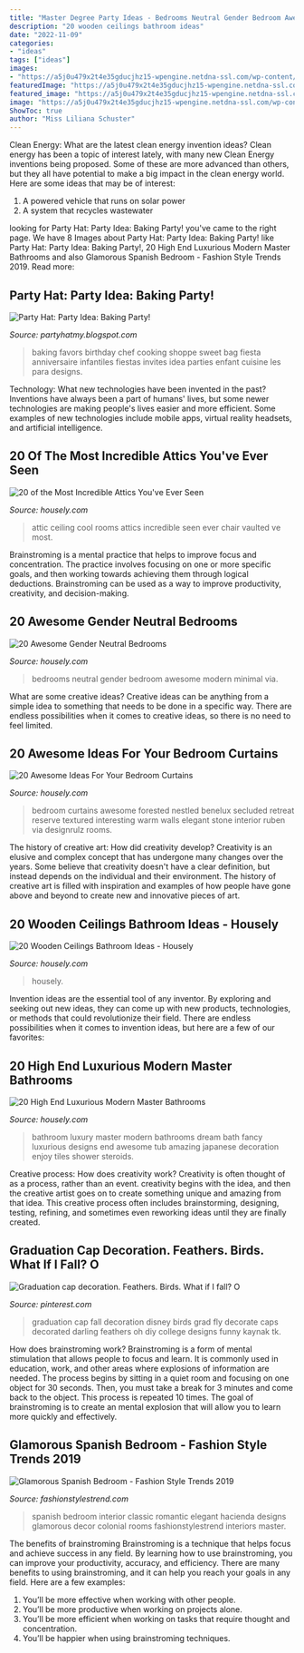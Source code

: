 ```yaml
---
title: "Master Degree Party Ideas - Bedrooms Neutral Gender Bedroom Awesome Modern Minimal Via"
description: "20 wooden ceilings bathroom ideas"
date: "2022-11-09"
categories:
- "ideas"
tags: ["ideas"]
images:
- "https://a5j0u479x2t4e35gducjhz15-wpengine.netdna-ssl.com/wp-content/uploads/2015/05/terrific-bathroom-beautiful-dream-bathroom-designs-amazing-luxury-master.jpg"
featuredImage: "https://a5j0u479x2t4e35gducjhz15-wpengine.netdna-ssl.com/wp-content/uploads/2015/05/terrific-bathroom-beautiful-dream-bathroom-designs-amazing-luxury-master.jpg"
featured_image: "https://a5j0u479x2t4e35gducjhz15-wpengine.netdna-ssl.com/wp-content/uploads/2015/05/terrific-bathroom-beautiful-dream-bathroom-designs-amazing-luxury-master.jpg"
image: "https://a5j0u479x2t4e35gducjhz15-wpengine.netdna-ssl.com/wp-content/uploads/2015/05/terrific-bathroom-beautiful-dream-bathroom-designs-amazing-luxury-master.jpg"
ShowToc: true
author: "Miss Liliana Schuster"
---
```



Clean Energy: What are the latest clean energy invention ideas?
Clean energy has been a topic of interest lately, with many new Clean Energy inventions being proposed. Some of these are more advanced than others, but they all have potential to make a big impact in the clean energy world. Here are some ideas that may be of interest: 
1. A powered vehicle that runs on solar power 
2. A system that recycles wastewater 

	

		
looking for Party Hat: Party Idea: Baking Party! you've came to the right page. We have 8 Images about Party Hat: Party Idea: Baking Party! like Party Hat: Party Idea: Baking Party!, 20 High End Luxurious Modern Master Bathrooms and also Glamorous Spanish Bedroom - Fashion Style Trends 2019. Read more:
		
    
## Party Hat: Party Idea: Baking Party!

<img loading=lazy src="http://4.bp.blogspot.com/-uk_BKxO01RY/UE4A58gBg9I/AAAAAAAABOE/-Qfv9WdKmVs/s1600/DSC05165.jpg" onerror="this.onerror=null;this.src='https://tse2.mm.bing.net/th?id=OIP.VPGbyBLp1ZddmMb-_M-4ZgHaJ4&amp;pid=15.1';" alt="Party Hat: Party Idea: Baking Party!">

_Source: partyhatmy.blogspot.com_

>baking favors birthday chef cooking shoppe sweet bag fiesta anniversaire infantiles fiestas invites idea parties enfant cuisine les para designs. 

	

Technology: What new technologies have been invented in the past?
Inventions have always been a part of humans' lives, but some newer technologies are making people's lives easier and more efficient. Some examples of new technologies include mobile apps, virtual reality headsets, and artificial intelligence.

    
## 20 Of The Most Incredible Attics You&#039;ve Ever Seen

<img loading=lazy src="https://a5j0u479x2t4e35gducjhz15-wpengine.netdna-ssl.com/wp-content/uploads/2015/04/cool-attic-rooms-with-armchair-and-branches-with-floor-lamp-and-leather-chair-plus-ottoman-and-track-lighting-also-vaulted-ceiling-for-eclectic-home-theater-design-915x605.jpg" onerror="this.onerror=null;this.src='https://tse1.mm.bing.net/th?id=OIP.20bsKY4ndOD8f7BrcdRDlAHaE5&amp;pid=15.1';" alt="20 of the Most Incredible Attics You&#039;ve Ever Seen">

_Source: housely.com_

>attic ceiling cool rooms attics incredible seen ever chair vaulted ve most. 

	

Brainstroming is a mental practice that helps to improve focus and concentration. The practice involves focusing on one or more specific goals, and then working towards achieving them through logical deductions. Brainstroming can be used as a way to improve productivity, creativity, and decision-making.

    
## 20 Awesome Gender Neutral Bedrooms

<img loading=lazy src="https://a5j0u479x2t4e35gducjhz15-wpengine.netdna-ssl.com/wp-content/uploads/2016/09/Minimal-style-wood-bedframe.jpg" onerror="this.onerror=null;this.src='https://tse3.mm.bing.net/th?id=OIP.zzmnUCadskDcYnj_QL6QRwHaJ3&amp;pid=15.1';" alt="20 Awesome Gender Neutral Bedrooms">

_Source: housely.com_

>bedrooms neutral gender bedroom awesome modern minimal via. 

	

What are some creative ideas?
Creative ideas can be anything from a simple idea to something that needs to be done in a specific way. There are endless possibilities when it comes to creative ideas, so there is no need to feel limited.

    
## 20 Awesome Ideas For Your Bedroom Curtains

<img loading=lazy src="https://a5j0u479x2t4e35gducjhz15-wpengine.netdna-ssl.com/wp-content/uploads/2016/10/Bedroom-Curtains-Ideas-Good-In-Inspirational-Home-Designing-with-Bedroom-Curtains-Ideas-750x1125.jpg" onerror="this.onerror=null;this.src='https://tse1.mm.bing.net/th?id=OIP.rv8vLW3ETXm0uUredPs07gHaLH&amp;pid=15.1';" alt="20 Awesome Ideas For Your Bedroom Curtains">

_Source: housely.com_

>bedroom curtains awesome forested nestled benelux secluded retreat reserve textured interesting warm walls elegant stone interior ruben via designrulz rooms. 

	

The history of creative art: How did creativity develop?
Creativity is an elusive and complex concept that has undergone many changes over the years. Some believe that creativity doesn't have a clear definition, but instead depends on the individual and their environment. The history of creative art is filled with inspiration and examples of how people have gone above and beyond to create new and innovative pieces of art.

    
## 20 Wooden Ceilings Bathroom Ideas - Housely

<img loading=lazy src="https://a5j0u479x2t4e35gducjhz15-wpengine.netdna-ssl.com/wp-content/uploads/2017/03/Floor-to-ceiling-bathroom-cabinets-bathroom-contemporary-with-wooden-ceiling-master-bathroom-sloped-ceilings.jpg" onerror="this.onerror=null;this.src='https://tse1.mm.bing.net/th?id=OIP.PoyqFt3qQAtASN5e3ruh3QHaLJ&amp;pid=15.1';" alt="20 Wooden Ceilings Bathroom Ideas - Housely">

_Source: housely.com_

>housely. 

	

Invention ideas are the essential tool of any inventor. By exploring and seeking out new ideas, they can come up with new products, technologies, or methods that could revolutionize their field. There are endless possibilities when it comes to invention ideas, but here are a few of our favorites:

    
## 20 High End Luxurious Modern Master Bathrooms

<img loading=lazy src="https://a5j0u479x2t4e35gducjhz15-wpengine.netdna-ssl.com/wp-content/uploads/2015/05/terrific-bathroom-beautiful-dream-bathroom-designs-amazing-luxury-master.jpg" onerror="this.onerror=null;this.src='https://tse2.mm.bing.net/th?id=OIP.i8P8XWMXu_DMmKmgAUdLTAHaE8&amp;pid=15.1';" alt="20 High End Luxurious Modern Master Bathrooms">

_Source: housely.com_

>bathroom luxury master modern bathrooms dream bath fancy luxurious designs end awesome tub amazing japanese decoration enjoy tiles shower steroids. 

	

Creative process: How does creativity work?
Creativity is often thought of as a process, rather than an event. creativity begins with the idea, and then the creative artist goes on to create something unique and amazing from that idea. This creative process often includes brainstorming, designing, testing, refining, and sometimes even reworking ideas until they are finally created.

    
## Graduation Cap Decoration. Feathers. Birds. What If I Fall? O

<img loading=lazy src="https://i.pinimg.com/736x/5c/b9/7e/5cb97e436710fc2830a96df475bc9336.jpg" onerror="this.onerror=null;this.src='https://tse4.mm.bing.net/th?id=OIP._HqgvHWAYuLnEUAW2_08NwHaJ3&amp;pid=15.1';" alt="Graduation cap decoration. Feathers. Birds. What if I fall? O">

_Source: pinterest.com_

>graduation cap fall decoration disney birds grad fly decorate caps decorated darling feathers oh diy college designs funny kaynak tk. 

	

How does brainstroming work?
Brainstroming is a form of mental stimulation that allows people to focus and learn. It is commonly used in education, work, and other areas where explosions of information are needed. The process begins by sitting in a quiet room and focusing on one object for 30 seconds. Then, you must take a break for 3 minutes and come back to the object. This process is repeated 10 times. The goal of brainstroming is to create an mental explosion that will allow you to learn more quickly and effectively.

    
## Glamorous Spanish Bedroom - Fashion Style Trends 2019

<img loading=lazy src="http://www.fashionstylestrend.com/wp-content/uploads/2012/11/Elegant-And-Romantic-Classic-Spanish-Bedroom-Interior-Design.jpg" onerror="this.onerror=null;this.src='https://tse4.mm.bing.net/th?id=OIP.mG7mjIGRsoBi6GDZqjm0nQHaE6&amp;pid=15.1';" alt="Glamorous Spanish Bedroom - Fashion Style Trends 2019">

_Source: fashionstylestrend.com_

>spanish bedroom interior classic romantic elegant hacienda designs glamorous decor colonial rooms fashionstylestrend interiors master. 

	

The benefits of brainstroming
Brainstroming is a technique that helps focus and achieve success in any field. By learning how to use brainstroming, you can improve your productivity, accuracy, and efficiency. There are many benefits to using brainstroming, and it can help you reach your goals in any field. Here are a few examples:
1. You’ll be more effective when working with other people.
2. You’ll be more productive when working on projects alone.
3. You’ll be more efficient when working on tasks that require thought and concentration.
4. You’ll be happier when using brainstroming techniques.

